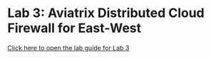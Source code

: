 # Lab 3: Aviatrix Distributed Cloud Firewall for East-West

[Click here to open the lab guide for Lab 3](pdfs/immersion-day-lab3-dfw-eastwest.pdf)
